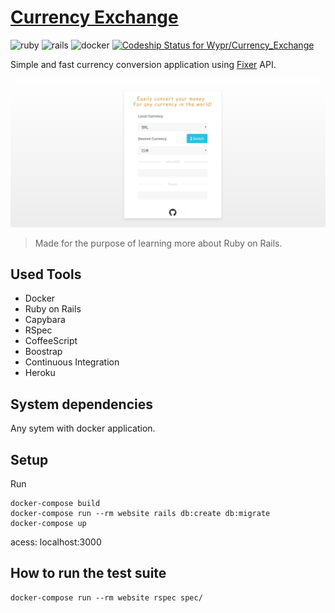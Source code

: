 # [Currency Exchange](https://wypr-exchange.herokuapp.com/)
![ruby](https://img.shields.io/badge/Ruby-2.3-red.svg)
![rails](https://img.shields.io/badge/Rails-5.0.1-red.svg)
![docker](https://img.shields.io/docker/automated/jrottenberg/ffmpeg.svg)
[![Codeship Status for Wypr/Currency_Exchange](https://app.codeship.com/projects/88641dd0-f692-0135-0632-264fc352789c/status?branch=master)](https://app.codeship.com/projects/274561)


Simple and fast currency conversion application using [Fixer](http://fixer.io/) API. 


![Currency Exchange](https://github.com/Wypr/Currency_Exchange/blob/master/public/wallpaper.png)



> Made for the purpose of learning more about Ruby on Rails.


## Used Tools
- Docker
- Ruby on Rails
- Capybara
- RSpec
- CoffeeScript
- Boostrap
- Continuous Integration
- Heroku

## System dependencies
Any sytem with docker application.

## Setup
Run
```
docker-compose build
docker-compose run --rm website rails db:create db:migrate
docker-compose up
```
acess: localhost:3000

## How to run the test suite
```
docker-compose run --rm website rspec spec/
```